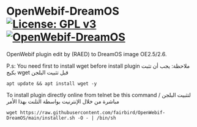 OpenWebif-DreamOS [![License: GPL v3](https://img.shields.io/badge/License-GPLv3-blue.svg)](https://www.gnu.org/licenses/gpl-3.0) [![OpenWebif-DreamOS](https://github.com/fairbird/OpenWebif-DreamOS/actions/workflows/OpenWebif-DreamOS.yml/badge.svg)](https://github.com/fairbird/OpenWebif-DreamOS/actions/workflows/OpenWebif-DreamOS.yml)
=========
OpenWebif plugin edit by (RAED) to DreamOS image OE2.5/2.6.

P.s:
You need first to install wget before install plugin
ملاحظة:
يجب أن تثبت بكيج wget قبل تثبيت البلجن
```
apt update && apt install wget -y
```

To install plugin directly online from telnet be this command / لتثبيت البلجن مباشرة من خلال الإنترنيت بواسطة التلنت بهذا الأمر
```
wget https://raw.githubusercontent.com/fairbird/OpenWebif-DreamOS/main/installer.sh -O - | /bin/sh
```
